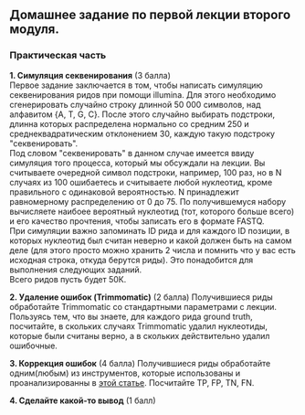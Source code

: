 ## Домашнее задание по первой лекции второго модуля.
### Практическая часть
**1. Симуляция секвенирования** (3 балла)  
Первое задание заключается в том, чтобы написать 
симуляцию секвенирования ридов при помощи illumina. 
Для этого необходимо сгенерировать случайно строку 
длинной 50 000 символов, над алфавитом {A, T, G, C}. 
После этого случайно выбирать подстроки, длинна 
которых распределена нормально со средним 250 и 
среднеквадратическим отклонением 30, каждую такую 
подстроку "секвенировать".  
Под словом "секвенировать" в данном случае имеется 
ввиду симуляция того процесса, который мы обсуждали 
на лекции. Вы считываете очередной символ подстроки, 
например, 100 раз, но в N случаях из 100 ошибаетесь 
и считываете любой нуклеотид, кроме правильного с 
одинаковой вероятностью. N принадлежит равномерному 
распределению от 0 до 75. По получившемуся набору 
вычисляете наибоее вероятный нуклеотид (тот, которого
больше всего) и его качество прочтения, чтобы 
записать его в формате FASTQ.  
При симуляции важно запоминать ID рида и для каждого 
ID позиции, в которых нуклеотид был считан неверно и 
какой должен быть на самом деле (для этого просто 
можно хранить 2 числа и помнить что у вас есть 
исходная строка, откуда берутся риды). Это 
понадобится для выполнения следующих заданий.  
Всего ридов пусть будет 50К.

**2. Удаление ошибок (Trimmomatic)** (2 балла)
Получившиеся риды обработайте Trimmomatic со 
стандартными параметрами с лекции. Пользуясь тем, что
вы знаете, для каждого рида ground truth, посчитайте, 
в скольких случаях Trimmomatic удалил нуклеотиды, 
которые были считаны верно, а в скольких действительно 
удалил ошибочные.

**3. Коррекция ошибок** (4 балла)
Получившиеся риды обработайте одним(любым) из инструментов, которые 
использованы и проанализированны в 
[этой статье](https://genomebiology.biomedcentral.com/articles/10.1186/s13059-020-01988-3). 
Посчитайте TP, FP, TN, FN.

**4. Сделайте какой-то вывод** (1 балл)
